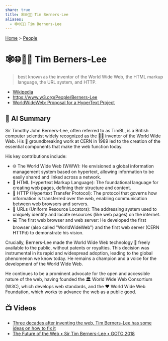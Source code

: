 ```yaml
---
share: true
title: 🕸️🌐👨‍💻 Tim Berners-Lee
aliases:
  - 🕸️🌐👨‍💻 Tim Berners-Lee
---
```

[Home](../index.md) > [People](./index.md)  
# 🕸️🌐👨‍💻 Tim Berners-Lee  
> best known as the inventor of the World Wide Web, the HTML markup language, the URL system, and HTTP.  
- [Wikipedia](https://wikipedia.org/wiki/Tim_Berners-Lee)  
- https://www.w3.org/People/Berners-Lee  
- [WorldWideWeb: Proposal for a HyperText Project](https://info.cern.ch/hypertext/WWW/Proposal.html)  
  
## 🤖 AI Summary  
Sir Timothy John Berners-Lee, often referred to as TimBL, is a British computer scientist widely recognized as the 👨‍💻 inventor of the World Wide Web. His 🚀 groundbreaking work at CERN in 1989 led to the creation of the essential components that make the web function today.  
  
His key contributions include:  
* 🌐 The World Wide Web (WWW): He envisioned a global information management system based on hypertext, allowing information to be easily shared and linked across a network.  
* 📃 HTML (Hypertext Markup Language): The foundational language for creating web pages, defining their structure and content.  
* 📡 HTTP (Hypertext Transfer Protocol): The protocol that governs how information is transferred over the web, enabling communication between web browsers and servers.  
* 📍 URLs (Uniform Resource Locators): The addressing system used to uniquely identify and locate resources (like web pages) on the internet.  
* 💻 The first web browser and web server: He developed the first browser (also called "WorldWideWeb") and the first web server (CERN HTTPd) to demonstrate his vision.  
  
Crucially, Berners-Lee made the World Wide Web technology 🎁 freely available to the public, without patents or royalties. This decision was instrumental in its rapid and widespread adoption, leading to the global phenomenon we know today. He remains a champion and a voice for the development of the World Wide Web.  
  
He continues to be a prominent advocate for the open and accessible nature of the web, having founded the 🏛️ World Wide Web Consortium (W3C), which develops web standards, and the ❤️ World Wide Web Foundation, which works to advance the web as a public good.  
  
## 📺 Videos  
- [Three decades after inventing the web, Tim Berners-Lee has some ideas on how to fix it](../videos/three-decades-after-inventing-the-web-tim-berners-lee-has-some-ideas-on-how-to-fix-it.md)  
- [The Future of the Web • Sir Tim Berners-Lee • GOTO 2018](../videos/the-future-of-the-web-sir-tim-berners-lee-goto-2018.md)